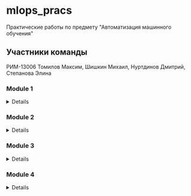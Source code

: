 # mlops_pracs 
Практические работы по предмету "Автоматизация машинного обучения"
## Участники команды
РИМ-13006 Томилов Максим, Шишкин Михаил, Нуртдинов Дмитрий, Степанова Элина 
### Module 1
<details>

- Необходимо из создать простейший конвейер для автоматизации работы с моделью машинного обучения.
- Отдельные этапы конвейера машинного обучения описываются в разных python–скриптах, которые потом соединяются в единую цепочку действий с помощью bash-скрипта.
- Все файлы необходимо разместить в подкаталоге lab1 корневого каталога
  
Этапы:

1. Создаем python-скрипт (data_creation.py), который создает различные наборы данных, описывающие некий процесс (например, изменение дневной температуры). Таких наборов несколько, в некоторые данные можно включить аномалии или шумы. Часть наборов данных должны быть сохранены в папке “train”, другая часть в папке “test”. Одним из вариантов выполнения этого этапа может быть скачивание набора данных из сети, и разделение выборки на тестовую и обучающую. Учтите, что файл должен быть доступен и методы скачивания либо есть в ubuntu либо устанавливаются через pip в файле pipeline.sh
   
2. Создаем python-скрипт (data_preprocessing.py), который выполняет предобработку данных, например, с помощью sklearn.preprocessing.StandardScaler. Трансформации выполняются и над тестовой и над обучающей выборкой.
   
3. Создаем python-скрипт (model_preparation.py), который создает и обучает модель машинного обучения на построенных данных из папки “train”. Для сохранения модели в файл можно воспользоваться [pickle](https://docs.python.org/3/library/pickle.html) (см. пример)

4. Создаем python-скрипт (model_testing.py), проверяющий модель машинного обучения на построенных данных из папки “test”.

5. Пишем bash-скрипт (pipeline.sh), последовательно запускающий все python-скрипты. При необходимости усложните скрипт. В результате выполнения скрипта на терминал в стандартный поток вывода печатается одна строка с оценкой метрики на вашей модели, например:


#### Как запустить?

<details>

#### Использование
Для того чтобы запустить данный pipeline необходимо:
1. Клонировать данный репозиторий на ПК или ВМ (с ОС Linux)
2. Сделать файл **pipeline.sh** исполняемым, выполнив в терминале в каталоге с файлами проекта команду
```
chmod +x pipeline.sh
```
3. Запустить bash-скрипт **pipeline.sh**, выполнив в терминале в каталоге с файлами проекта любую из представленных команд:
```
./pipeline.sh
```

</details>
</details>

### Module 2
<details>

* Вам нужно разработать собственный конвейер автоматизации для проекта машинного обучения. Для этого вам понадобится виртуальная машина с установленным Jenkins, python и необходимыми библиотеками. В ходе выполнения практического задания вам необходимо автоматизировать сбор данных, подготовку датасета, обучение модели и работу модели.  

Этапы задания 
1. Развернуть сервер с Jenkins, установить необходимое программное обеспечение для работы над созданием модели машинного обучения.
2. Выбрать способ получения данных (скачать из github, из Интернета, wget, SQL запрос, …). 
3. Провести обработку данных, выделить важные признаки, сформировать датасеты для тренировки и тестирования модели, сохранить.
4. Создать и обучить на тренировочном датасете модель машинного обучения, сохранить в pickle или аналогичном формате. !
5. Загрузить сохраненную модель на ​предыдущем этапе и проанализировать ее качество на тестовых данных. 
</details>

### Module 3
<details>
В практическом задание по модулю вам необходимо применить полученные знания по работе с docker (и docker-compose). Вам необходимо использовать полученные ранее знания по созданию микросервисов. В этом задании необходимо развернуть микросервис в контейнере докер. Например, это может быть модель машинного обучения, принимающая запрос по API и возвращающая ответ. Вариантом может быть реализация приложения на основе streamlit (https://github.com/korelin/streamlit_demo_app). Результаты работы над этой работой стоит поместить в подкаталог lab3 вашего корневого каталога репозитория. Что необходимо выполнить:

1. Подготовить python код для модели и микросервиса
2. Создать Docker file
3. Создать docker образ
4. Запустить docker контейнер и проверить его работу
5. Дополнительными плюсами будут:

Использование docker-compose
Автоматизация сборки образа привязка имени тэга к версии сборки (sha-коммита, имя ветки)
Деплой (загрузка) образа в хранилище артефактов например dockerhub

### Использование
<details>
  
### Для запуска Docker в терминал пишем следующие команды:
  
docker build -t app:latest -f Dockerfile .
  
docker run app:latest -p 8501:8501
     
Первая команда выполняет создание Docker-образа.

Вторая команда запускает Docker.

### Для запуска Docker-compose в терминал пишем следующюю команду:

docker-compose up

</details>
</details>

### Module 4
<details>
В практическом задании данного модуля вам необходимо продемонстрировать навыки практического использования утилиты dvc для работы с данными. В результате выполнения этих заданий вы выполните все основные операции с dvc и закрепите полученные теоретические знания практическими действиями.

Этапы задания:

Создайте папку lab4 в корне проекта.
1. Установите git и dvc. Настройте папку проекта для работы с git и dvc.
 
2. Настройте удаленное хранилище файлов, например на Google Disk или S3.
   
4. Создайте датасет, например, о пассажирах “Титаника” catboost.titanic().
   
6. Модифицируйте датасет, в котором содержится информация о классе (“Pclass”), поле (“Sex”) и возрасте (“Age”) пассажира. Сделайте коммит в git и push в dvc.
   
8. Создайте новую версию датасета, в котором пропущенные (nan) значения в поле “Age” будут заполнены средним значением. Сделайте коммит в git и push в dvc.
   
10. Создайте новый признак с использованием one-hot-encoding для строкового признака “Пол” (“Sex”). Сделайте коммит в git и push в dvc.
    
11. Выполните переключение между всеми созданными версиями датасета.
    
При правильном выполнении задания и вас появится git репозиторий с опубликованной метаинформацией и папка на Google Disk, в которой хранятся различные версии датасетов. Вам необходимо подготовить отчет в тех функциональностях которые вы настроили. Дополнительно можно настроить DAG, запуск и версионирование экспериментов, например, с использованием Hydra.

В постановке задачи используется датасет из конкурса “Titanic Disaster”, однако вы можете использовать свои наборы данных, в этом случае в п.п.4-8 необходимо использовать информацию и признаки из вашего датасета.
### Использование
<details>
  Команды которые вводились в Terminal:

  
  pip install dvc
  
  В репозитории пишем команду git init и dvc init
  
  mkdir lab4

  git commit -am "init dvc"

  ### Далее, был создан датасет с помощью скрипта "dataset1.py", он находится в папке lab4 в данном репозитории

  dvc add lab4/

  git add .gitignore lab4.dvc

  dvc config core.autostage true

  git commit -m "add new titanic.csv"

  ### Далее было настроено удалённое хранилище Google Диск: https://drive.google.com/drive/folders/1e1gM-Jvv_zDv2l5lx9vhJCuwUS_-jduB

  dvc remote add --default myremote gdrive://1e1gM-Jvv_zDv2l5lx9vhJCuwUS_-jduB

  dvc remote modify myremote gdrive_acknowledge_abuse true  

  git add .dvc/config

  git commit -m "Google drive storage added for remote"

  dvc push - после выполнения этой команды, была произведена авторизация на Google Диске

  dvc push -r myremote

  ### Далее, был изменён датасет с помощью скрипта "dataset2.py", он находится в папке lab4 в данном репозитории (В данном скрипте был сразу модифицирован датасет и пропущенные значения nan были заменены на среднее значение, т.е. задание 7 и 8 было объединено)

  dvc add lab4

  dvc push -r myremote

</details>
